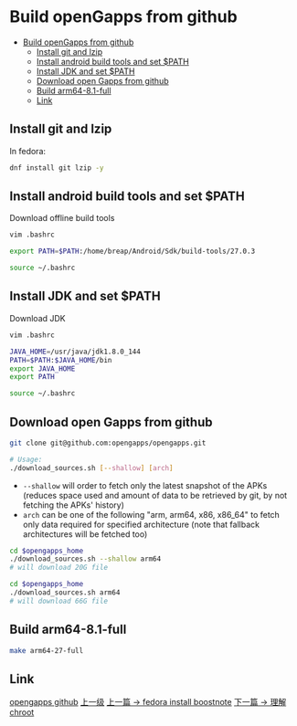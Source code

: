 # Build openGapps from github

<!-- @import "[TOC]" {cmd="toc" depthFrom=1 depthTo=6 orderedList=false} -->
<!-- code_chunk_output -->

* [Build openGapps from github](#build-opengapps-from-github)
	* [Install git and lzip](#install-git-and-lzip)
	* [Install android build tools and set $PATH](#install-android-build-tools-and-set-path)
	* [Install JDK and set $PATH](#install-jdk-and-set-path)
	* [Download open Gapps from github](#download-open-gapps-from-github)
	* [Build arm64-8.1-full](#build-arm64-81-full)
	* [Link](#link)

<!-- /code_chunk_output -->


## Install git and lzip

In fedora:
```sh
dnf install git lzip -y
```
## Install android build tools and set $PATH
Download offline build tools

```sh
vim .bashrc
```

```sh
export PATH=$PATH:/home/breap/Android/Sdk/build-tools/27.0.3
```

```sh
source ~/.bashrc
```

## Install JDK and set $PATH
Download JDK

```sh
vim .bashrc
```

```sh
JAVA_HOME=/usr/java/jdk1.8.0_144
PATH=$PATH:$JAVA_HOME/bin
export JAVA_HOME
export PATH           
```

```sh
source ~/.bashrc
```

## Download open Gapps from github

```sh
git clone git@github.com:opengapps/opengapps.git
```

```sh
# Usage:
./download_sources.sh [--shallow] [arch]
```

* ```--shallow``` will order to fetch only the latest snapshot of the APKs (reduces space used and amount of data to be retrieved by git, by not fetching the APKs' history)
* ```arch``` can be one of the following "arm, arm64, x86, x86_64" to fetch only data required for specified architecture (note that fallback architectures will be fetched too)

```sh
cd $opengapps_home
./download_sources.sh --shallow arm64
# will download 20G file  
```

```sh
cd $opengapps_home
./download_sources.sh arm64
# will download 66G file  
```

## Build arm64-8.1-full

```sh
make arm64-27-full
```

## Link

[opengapps github](https://github.com/opengapps/opengapps)
[上一级](README.md)
[上一篇 -> fedora install boostnote](boostnote.md)
[下一篇 -> 理解chroot](chroot.md)

